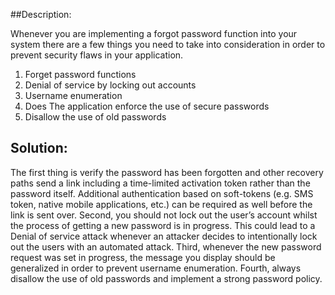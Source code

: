 ##Description:

Whenever you are implementing a forgot password function into your system there are
a few things you need to take into consideration in order to prevent security flaws
in your application.

1. Forget password functions
2. Denial of service by locking out accounts
3. Username enumeration
4. Does The application enforce the use of secure passwords
5. Disallow the use of old passwords

## Solution:

The first thing is verify the password has been forgotten and other recovery paths send a link including a time-limited activation token rather than the password itself.
Additional authentication based on soft-tokens (e.g. SMS token, native mobile applications, etc.) can be required as well before the link is sent over.
Second, you should not lock out the user’s account whilst the process of getting a new password is in progress. This could lead to a Denial of service attack whenever an attacker decides to intentionally lock out the users with an automated attack.
Third, whenever the new password request was set in progress, the message you display should be generalized in order to prevent username enumeration.
Fourth, always disallow the use of old passwords and implement a strong password policy.

